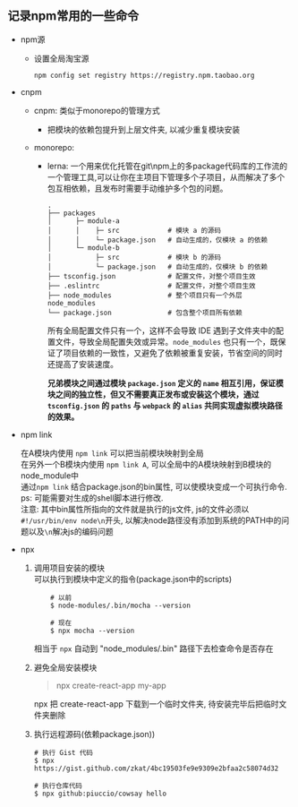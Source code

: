 ## 记录npm常用的一些命令

- npm源
  - 设置全局淘宝源
    ```
    npm config set registry https://registry.npm.taobao.org
    ```

- cnpm

    - cnpm: 类似于monorepo的管理方式
        
        - 把模块的依赖包提升到上层文件夹, 以减少重复模块安装
    - monorepo: 

        - lerna: 一个用来优化托管在git\npm上的多package代码库的工作流的一个管理工具,可以让你在主项目下管理多个子项目，从而解决了多个包互相依赖，且发布时需要手动维护多个包的问题。

          ```
          .
          ├── packages
          │      ├─ module-a
          │      │    ├─ src            # 模块 a 的源码
          │      │    └─ package.json   # 自动生成的，仅模块 a 的依赖
          │      └─ module-b
          │           ├─ src            # 模块 b 的源码
          │           └─ package.json   # 自动生成的，仅模块 b 的依赖
          ├── tsconfig.json             # 配置文件，对整个项目生效
          ├── .eslintrc                 # 配置文件，对整个项目生效
          ├── node_modules              # 整个项目只有一个外层 node_modules
          └── package.json              # 包含整个项目所有依赖
          ```

          所有全局配置文件只有一个，这样不会导致 IDE 遇到子文件夹中的配置文件，导致全局配置失效或异常。`node_modules` 也只有一个，既保证了项目依赖的一致性，又避免了依赖被重复安装，节省空间的同时还提高了安装速度。

          **兄弟模块之间通过模块 `package.json` 定义的 `name` 相互引用，保证模块之间的独立性，但又不需要真正发布或安装这个模块，通过 `tsconfig.json` 的 `paths` 与 `webpack` 的 `alias` 共同实现虚拟模块路径的效果。**

- npm link        
  
    在A模块内使用 `npm link` 可以把当前模块映射到全局  
    在另外一个B模块内使用  `npm link A`, 可以全局中的A模块映射到B模块的node_module中  
    通过`npm link` 结合package.json的bin属性, 可以使模块变成一个可执行命令. ps: 可能需要对生成的shell脚本进行修改.  
    注意: 其中bin属性所指向的文件就是执行的js文件, js的文件必须以`#!/usr/bin/env node\n`开头, 以解决node路径没有添加到系统的PATH中的问题以及`\n`解决js的编码问题


- npx       
    1. 调用项目安装的模块       
        可以执行到模块中定义的指令(package.json中的scripts)      
        ```
            # 以前
            $ node-modules/.bin/mocha --version

            # 现在
            $ npx mocha --version
        ```
        相当于 `npx` 自动到 "node_modules/.bin" 路径下去检查命令是否存在    

    2.  避免全局安装模块    
    
        > npx create-react-app my-app      

        npx 把 create-react-app 下载到一个临时文件夹, 待安装完毕后把临时文件夹删除

    3. 执行远程源码(依赖package.json))
        ```
        # 执行 Gist 代码
        $ npx https://gist.github.com/zkat/4bc19503fe9e9309e2bfaa2c58074d32

        # 执行仓库代码
        $ npx github:piuccio/cowsay hello
        ```
